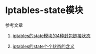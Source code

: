 # Iptables-state模块

参考文章

1. [iptables的state模块的4种封包链接状态](http://blog.csdn.net/jeremy_yangt/article/details/48323109)

2. [iptables的state个个状态的含义](http://ask.chinaunix.net/question/1160)